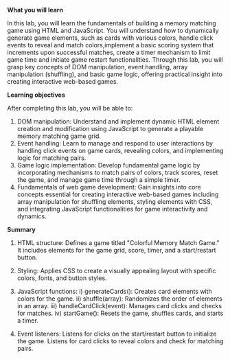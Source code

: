 **What you will learn**

In this lab, you will learn the fundamentals of building a memory matching game using HTML and JavaScript.
You will understand how to dynamically generate game elements, such as cards with various colors,
handle click events to reveal and match colors,implement a basic scoring system that increments upon successful matches,
create a timer mechanism to limit game time and initiate game restart functionalities. Through this lab, you will grasp key
concepts of DOM manipulation, event handling, array manipulation (shuffling), and basic game logic, offering practical insight 
into creating interactive web-based games.

**Learning objectives**

After completing this lab, you will be able to:
1. DOM manipulation: Understand and implement dynamic HTML element
   creation and modification using JavaScript to generate a playable memory matching game grid.
2. Event handling: Learn to manage and respond to user interactions by handling click events on game cards,
   revealing colors, and implementing logic for matching pairs.
3. Game logic implementation: Develop fundamental game logic by incorporating mechanisms to match pairs of colors,
   track scores, reset the game, and manage game time through a simple timer.
4. Fundamentals of web game development: Gain insights into core concepts essential for creating interactive web-based games
   including array manipulation for shuffling elements, styling elements with CSS,
   and integrating JavaScript functionalities for game interactivity and dynamics.

**Summary**
1. HTML structure: Defines a game titled "Colorful Memory Match Game." It includes elements for the game grid, score, timer, and a start/restart button.
2. Styling: Applies CSS to create a visually appealing layout with specific colors, fonts, and button styles.

3. JavaScript functions:
i) generateCards(): Creates card elements with colors for the game.
ii) shuffle(array): Randomizes the order of elements in an array.
iii) handleCardClick(event): Manages card clicks and checks for matches.
iv) startGame(): Resets the game, shuffles cards, and starts a timer.

4. Event listeners: Listens for clicks on the start/restart button to initialize the game. Listens for card clicks to reveal colors and check for matching pairs.
